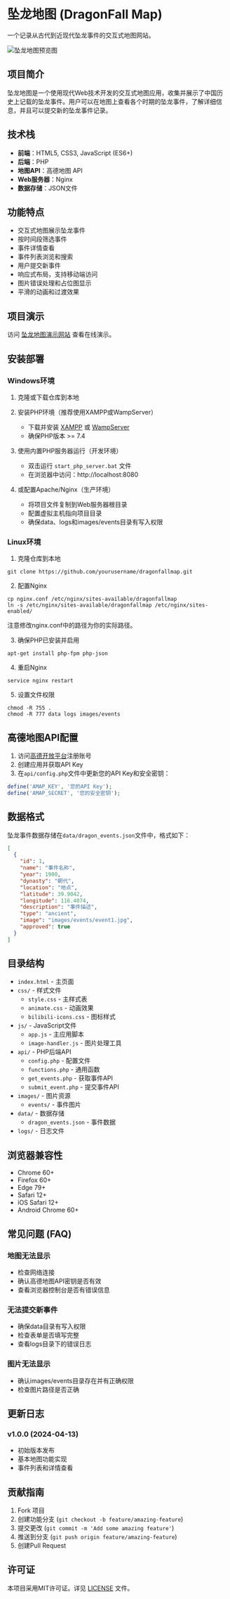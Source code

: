 # 坠龙地图 (DragonFall Map)

一个记录从古代到近现代坠龙事件的交互式地图网站。

![坠龙地图预览图](images/preview.jpg)

## 项目简介

坠龙地图是一个使用现代Web技术开发的交互式地图应用，收集并展示了中国历史上记载的坠龙事件。用户可以在地图上查看各个时期的坠龙事件，了解详细信息，并且可以提交新的坠龙事件记录。

## 技术栈

- **前端**：HTML5, CSS3, JavaScript (ES6+)
- **后端**：PHP
- **地图API**：高德地图 API
- **Web服务器**：Nginx
- **数据存储**：JSON文件

## 功能特点

- 交互式地图展示坠龙事件
- 按时间段筛选事件
- 事件详情查看
- 事件列表浏览和搜索
- 用户提交新事件
- 响应式布局，支持移动端访问
- 图片错误处理和占位图显示
- 平滑的动画和过渡效果

## 项目演示

访问 [坠龙地图演示网站](https://yanshanlaosiji.top/DragonfallMap) 查看在线演示。

## 安装部署

### Windows环境

1. 克隆或下载仓库到本地

2. 安装PHP环境（推荐使用XAMPP或WampServer）
   - 下载并安装 [XAMPP](https://www.apachefriends.org/index.html) 或 [WampServer](https://www.wampserver.com/en/)
   - 确保PHP版本 >= 7.4

3. 使用内置PHP服务器运行（开发环境）
   - 双击运行 `start_php_server.bat` 文件
   - 在浏览器中访问：http://localhost:8080

4. 或配置Apache/Nginx（生产环境）
   - 将项目文件复制到Web服务器根目录
   - 配置虚拟主机指向项目目录
   - 确保data、logs和images/events目录有写入权限

### Linux环境

1. 克隆仓库到本地
```
git clone https://github.com/yourusername/dragonfallmap.git
```

2. 配置Nginx
```
cp nginx.conf /etc/nginx/sites-available/dragonfallmap
ln -s /etc/nginx/sites-available/dragonfallmap /etc/nginx/sites-enabled/
```
注意修改nginx.conf中的路径为你的实际路径。

3. 确保PHP已安装并启用
```
apt-get install php-fpm php-json
```

4. 重启Nginx
```
service nginx restart
```

5. 设置文件权限
```
chmod -R 755 .
chmod -R 777 data logs images/events
```

## 高德地图API配置

1. 访问[高德开放平台](https://lbs.amap.com/)注册账号
2. 创建应用并获取API Key
3. 在`api/config.php`文件中更新您的API Key和安全密钥：
```php
define('AMAP_KEY', '您的API Key');
define('AMAP_SECRET', '您的安全密钥');
```

## 数据格式

坠龙事件数据存储在`data/dragon_events.json`文件中，格式如下：

```json
[
  {
    "id": 1,
    "name": "事件名称",
    "year": 1900,
    "dynasty": "朝代",
    "location": "地点",
    "latitude": 39.9042,
    "longitude": 116.4074,
    "description": "事件描述",
    "type": "ancient",
    "image": "images/events/event1.jpg",
    "approved": true
  }
]
```

## 目录结构

- `index.html` - 主页面
- `css/` - 样式文件
  - `style.css` - 主样式表
  - `animate.css` - 动画效果
  - `bilibili-icons.css` - 图标样式
- `js/` - JavaScript文件
  - `app.js` - 主应用脚本
  - `image-handler.js` - 图片处理工具
- `api/` - PHP后端API
  - `config.php` - 配置文件
  - `functions.php` - 通用函数
  - `get_events.php` - 获取事件API
  - `submit_event.php` - 提交事件API
- `images/` - 图片资源
  - `events/` - 事件图片
- `data/` - 数据存储
  - `dragon_events.json` - 事件数据
- `logs/` - 日志文件

## 浏览器兼容性

- Chrome 60+
- Firefox 60+
- Edge 79+
- Safari 12+
- iOS Safari 12+
- Android Chrome 60+

## 常见问题 (FAQ)

### 地图无法显示
- 检查网络连接
- 确认高德地图API密钥是否有效
- 查看浏览器控制台是否有错误信息

### 无法提交新事件
- 确保data目录有写入权限
- 检查表单是否填写完整
- 查看logs目录下的错误日志

### 图片无法显示
- 确认images/events目录存在并有正确权限
- 检查图片路径是否正确

## 更新日志

### v1.0.0 (2024-04-13)
- 初始版本发布
- 基本地图功能实现
- 事件列表和详情查看

## 贡献指南

1. Fork 项目
2. 创建功能分支 (`git checkout -b feature/amazing-feature`)
3. 提交更改 (`git commit -m 'Add some amazing feature'`)
4. 推送到分支 (`git push origin feature/amazing-feature`)
5. 创建Pull Request


## 许可证

本项目采用MIT许可证。详见 [LICENSE](LICENSE) 文件。
